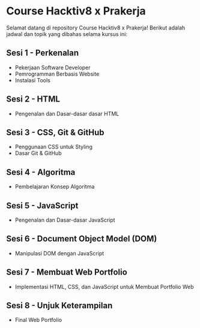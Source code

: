 # Course Hacktiv8 x Prakerja

Selamat datang di repository Course Hacktiv8 x Prakerja! Berikut adalah jadwal dan topik yang dibahas selama kursus ini:

## Sesi 1 - Perkenalan
- Pekerjaan Software Developer
- Pemrogramman Berbasis Website
- Instalasi Tools

## Sesi 2 - HTML
- Pengenalan dan Dasar-dasar dasar HTML

## Sesi 3 - CSS, Git & GitHub
- Penggunaan CSS untuk Styling
- Dasar Git & GitHub

## Sesi 4 - Algoritma
- Pembelajaran Konsep Algoritma

## Sesi 5 - JavaScript
- Pengenalan dan Dasar-dasar JavaScript

## Sesi 6 - Document Object Model (DOM)
- Manipulasi DOM dengan JavaScript

## Sesi 7 - Membuat Web Portfolio
- Implementasi HTML, CSS, dan JavaScript untuk Membuat Portfolio Web

## Sesi 8 - Unjuk Keterampilan
- Final Web Portfolio
